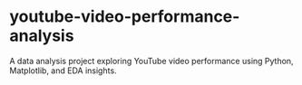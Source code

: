 # youtube-video-performance-analysis
A data analysis project exploring YouTube video performance using Python, Matplotlib, and EDA insights.
